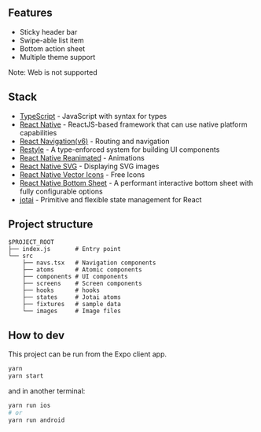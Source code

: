 
## Features

- Sticky header bar
- Swipe-able list item
- Bottom action sheet
- Multiple theme support

Note: Web is not supported


## Stack

- [TypeScript](https://www.typescriptlang.org/) - JavaScript with syntax for types
- [React Native](https://reactnative.dev/) - ReactJS-based framework that can use native platform capabilities
- [React Navigation(v6)](https://reactnavigation.org/) - Routing and navigation
- [Restyle](https://github.com/Shopify/restyle) - A type-enforced system for building UI components
- [React Native Reanimated](https://docs.swmansion.com/react-native-reanimated/) - Animations
- [React Native SVG](https://github.com/react-native-svg/react-native-svg) - Displaying SVG images
- [React Native Vector Icons](https://github.com/oblador/react-native-vector-icons) - Free Icons
- [React Native Bottom Sheet](https://github.com/gorhom/react-native-bottom-sheet) - A performant interactive bottom sheet with fully configurable options
- [jotai](https://jotai.org/) - Primitive and flexible state management for React

## Project structure

```
$PROJECT_ROOT
├── index.js       # Entry point
└── src
    ├── navs.tsx   # Navigation components
    ├── atoms      # Atomic components
    ├── components # UI components
    ├── screens    # Screen components
    ├── hooks      # hooks
    ├── states     # Jotai atoms
    ├── fixtures   # sample data
    └── images     # Image files
```

## How to dev

This project can be run from the Expo client app.

```sh
yarn
yarn start
```

and in another terminal:

```sh
yarn run ios
# or
yarn run android
```

